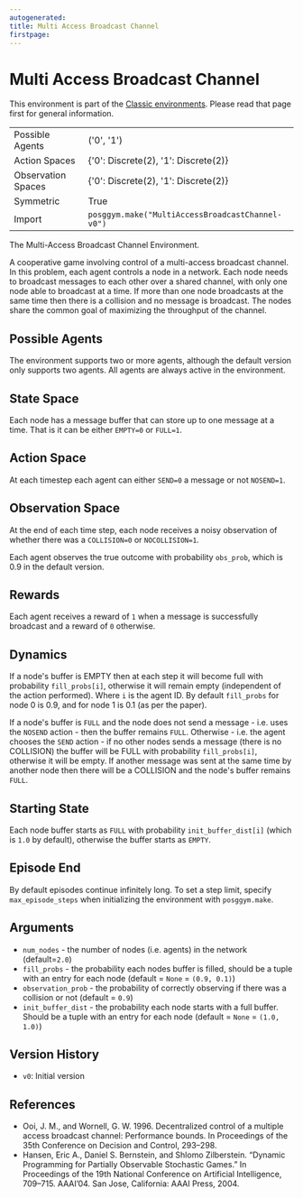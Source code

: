 ```yaml
---
autogenerated:
title: Multi Access Broadcast Channel
firstpage:
---
```


# Multi Access Broadcast Channel



This environment is part of the <a href='..'>Classic environments</a>. Please read that page first for general information.

|   |   |
|---|---|
| Possible Agents | ('0', '1') |
| Action Spaces | {'0': Discrete(2), '1': Discrete(2)} |
| Observation Spaces | {'0': Discrete(2), '1': Discrete(2)} |
| Symmetric | True |
| Import | `posggym.make("MultiAccessBroadcastChannel-v0")` |


The Multi-Access Broadcast Channel Environment.

A cooperative game involving control of a multi-access broadcast channel.
In this problem, each agent controls a node in a network. Each node needs to
broadcast messages to each other over a shared channel, with only one node able to
broadcast at a time. If more than one node broadcasts at the same time then there
is a collision and no message is broadcast. The nodes share the common goal of
maximizing the throughput of the channel.

Possible Agents
---------------
The environment supports two or more agents, although the default version only
supports two agents. All agents are always active in the environment.

State Space
-----------
Each node has a message buffer that can store up to one message at a time.
That is it can be either `EMPTY=0` or `FULL=1`.

Action Space
------------
At each timestep each agent can either `SEND=0` a message or not `NOSEND=1`.

Observation Space
-----------------
At the end of each time step, each node receives a noisy observation of
whether there was a `COLLISION=0` or `NOCOLLISION=1`.

Each agent observes the true outcome with probability `obs_prob`, which is
0.9 in the default version.

Rewards
-------
Each agent receives a reward of `1` when a message is successfully
broadcast and a reward of `0` otherwise.

Dynamics
--------
If a node's buffer is EMPTY then at each step it will become full with
probability `fill_probs[i]`,  otherwise it will remain empty (independent
of the action performed). Where `i` is the agent ID. By default
`fill_probs` for node 0 is 0.9, and for node 1 is 0.1 (as per the paper).

If a node's buffer is `FULL` and the node does not send a message - i.e. uses the
`NOSEND` action - then the buffer remains `FULL`. Otherwise - i.e. the agent chooses
the `SEND` action - if no other nodes sends a message (there is no COLLISION) the
buffer will be FULL with probability `fill_probs[i]`, otherwise it will be empty.
If another message was sent at the same time by another node then there will be a
COLLISION and the node's buffer remains `FULL`.

Starting State
--------------
Each node buffer starts as `FULL` with probability `init_buffer_dist[i]` (which is
`1.0` by default), otherwise the buffer starts as `EMPTY`.

Episode End
-----------
By default episodes continue infinitely long. To set a step limit, specify
`max_episode_steps` when initializing the environment with `posggym.make`.

Arguments
---------

- `num_nodes` - the number of nodes (i.e. agents) in the network (default=`2.0`)
- `fill_probs` - the probability each nodes buffer is filled, should be a tuple with
    an entry for each node (default = `None` = `(0.9, 0.1)`)
- `observation_prob` - the probability of correctly observing if there was a
    collision or not (default = `0.9`)
- `init_buffer_dist` - the probability each node starts with a full buffer. Should
    be a tuple with an entry for each node (default = `None` = `(1.0, 1.0)`)

Version History
---------------
- `v0`: Initial version

References
----------
- Ooi, J. M., and Wornell, G. W. 1996. Decentralized control of a multiple
  access broadcast channel: Performance bounds. In Proceedings of the 35th
  Conference on Decision and Control, 293–298.
- Hansen, Eric A., Daniel S. Bernstein, and Shlomo Zilberstein. “Dynamic
  Programming for Partially Observable Stochastic Games.” In Proceedings of
  the 19th National Conference on Artificial Intelligence, 709–715. AAAI’04.
  San Jose, California: AAAI Press, 2004.
